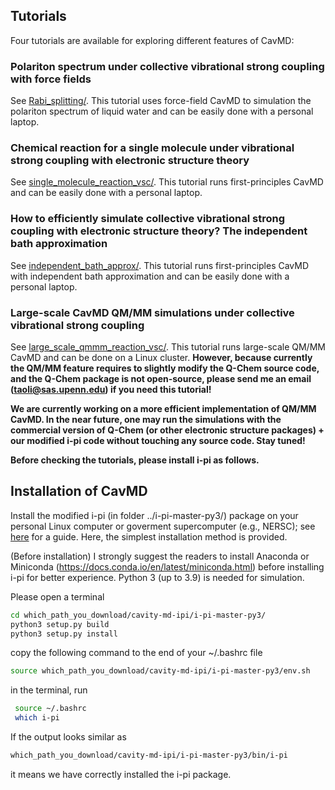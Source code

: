 ## Tutorials

Four tutorials are available for exploring different features of CavMD:

### Polariton spectrum under collective vibrational strong coupling with force fields

See [Rabi_splitting/](Rabi_splitting/). This tutorial uses force-field CavMD to simulation the polariton spectrum of liquid water and can be easily done with a personal laptop.

### Chemical reaction for a single molecule under vibrational strong coupling with electronic structure theory

See [single_molecule_reaction_vsc/](single_molecule_reaction_vsc/). This tutorial runs first-principles CavMD and can be easily done with a personal laptop.

### How to efficiently simulate collective vibrational strong coupling with electronic structure theory? The independent bath approximation

See [independent_bath_approx/](independent_bath_approx/). This tutorial runs first-principles CavMD with independent bath approximation and can be easily done with a personal laptop.


### Large-scale CavMD QM/MM simulations under collective vibrational strong coupling

See [large_scale_qmmm_reaction_vsc/](large_scale_qmmm_reaction_vsc/). This tutorial runs large-scale QM/MM CavMD and can be done on a Linux cluster. **However, because currently the QM/MM feature requires to slightly modify the Q-Chem source code, and the Q-Chem package is not open-source, please send me an email (taoli@sas.upenn.edu) if you need this tutorial!**

**We are currently working on a more efficient implementation of QM/MM CavMD. In the near future, one may run the simulations with the commercial version of Q-Chem (or other electronic structure packages) + our modified i-pi code without touching any source code. Stay tuned!**

**Before checking the tutorials, please install i-pi as follows.**

## Installation of CavMD

Install the modified i-pi (in folder ../i-pi-master-py3/) package on your personal Linux computer or goverment supercomputer (e.g., NERSC); see [here](http://ipi-code.org/resources/documentation/) for a guide. Here, the simplest installation method is provided.

(Before installation) I strongly suggest the readers to install Anaconda or Miniconda (https://docs.conda.io/en/latest/miniconda.html) before installing i-pi for better experience. Python 3 (up to 3.9) is needed for simulation.

  Please open a terminal
```bash
cd which_path_you_download/cavity-md-ipi/i-pi-master-py3/
python3 setup.py build
python3 setup.py install
```
 copy the following command to the end of your ~/.bashrc file
```bash
source which_path_you_download/cavity-md-ipi/i-pi-master-py3/env.sh
```
in the terminal, run
```bash
 source ~/.bashrc
 which i-pi
 ```
 If the output looks similar as
 ```bash
which_path_you_download/cavity-md-ipi/i-pi-master-py3/bin/i-pi
 ```
 it means we have correctly installed the i-pi package.

